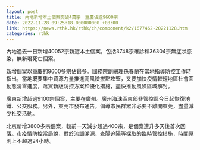 ```yaml
---
layout: post
title: 內地新增本土個案突破4萬宗　重慶佔逾9600宗
date: 2022-11-28 09:25:18.000000000 +08:00
link: https://news.rthk.hk/rthk/ch/component/k2/1677462-20221128.htm
categories: rthk
---
```


內地過去一日新增40052宗新冠本土個案，包括3748宗確診和36304宗無症狀感染，無新增死亡個案。

新增個案以重慶的9600多宗佔最多。國務院副總理孫春蘭在當地指導防控工作時指出，當地既要集中資源力量推進高風險拔點攻堅，又要加快疫情較輕地區社會面動態清零進度，落實新版防控方案和優化措施，盡快推動風險區域解封。

廣東新增超過9100宗個案，主要在廣州。廣州海珠區東部非管控區今日起恢復地鐵、公交服務。另外，東莞市發布通告，倡導市民群眾非必要不離開東莞，盡量減少社交活動。

北京新增3800多宗個案，較前一天減少超過400宗，是個案連升多天後首次回落。市疫情防控當局說，對於流調溯源、查陽追陽等採取的臨時管控措施，時間原則上不超過24小時。
